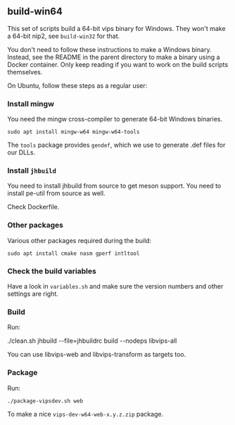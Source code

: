 ## build-win64

This set of scripts build a 64-bit vips binary for Windows. They won't
make a 64-bit nip2, see `build-win32` for that.

You don't need to follow these instructions to make a Windows binary.
Instead, see the README in the parent directory to make a binary using
a Docker container. Only keep reading if you want to work on the build
scripts themselves. 

On Ubuntu, follow these steps as a regular user:

### Install mingw

You need the mingw cross-compiler to generate 64-bit Windows binaries.

	sudo apt install mingw-w64 mingw-w64-tools

The `tools` package provides `gendef`, which we use to generate .def files for
our DLLs.

### Install `jhbuild`

You need to install jhbuild from source to get meson support. 
You need to install pe-util from source as well. 

Check Dockerfile.

### Other packages 

Various other packages required during the build:

	sudo apt install cmake nasm gperf intltool

### Check the build variables

Have a look in `variables.sh` and make sure the version numbers and other
settings are right. 

### Build

Run:

  ./clean.sh
	jhbuild --file=jhbuildrc build --nodeps libvips-all

You can use libvips-web and libvips-transform as targets too.

### Package

Run:

	./package-vipsdev.sh web

To make a nice `vips-dev-w64-web-x.y.z.zip` package. 

